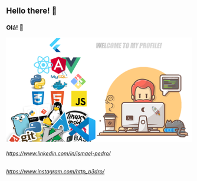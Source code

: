 ## Hello there! 👋
### Olá! 👋

![Layout](https://github.com/Ismael-Pedro/Ismael-Pedro/blob/master/Github.png)

###### https://www.linkedin.com/in/ismael-pedro/
###### https://www.instagram.com/http_p3dro/
